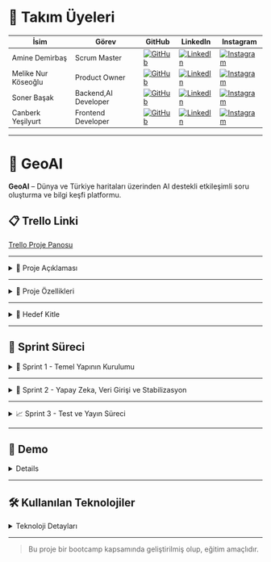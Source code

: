 # 👥 Takım Üyeleri

| İsim | Görev | GitHub | LinkedIn | Instagram |
|------|-------|--------|----------|-----------|
| Amine Demirbaş | Scrum Master | [![GitHub](https://img.shields.io/badge/GitHub-181717?style=for-the-badge&logo=github&logoColor=white)]((https://github.com/aminelisa)) | [![LinkedIn](https://img.shields.io/badge/LinkedIn-0077B5?style=for-the-badge&logo=linkedin&logoColor=white)](https://www.linkedin.com/in/aminedemirbas/) | [![Instagram](https://img.shields.io/badge/Instagram-E4405F?style=for-the-badge&logo=instagram&logoColor=white)](https://instagram.com/a_minelisa)
| Melike Nur Köseoğlu | Product Owner | [![GitHub](https://img.shields.io/badge/GitHub-181717?style=for-the-badge&logo=github&logoColor=white)](https://github.com/MelikeNurKoseoglu) | [![LinkedIn](https://img.shields.io/badge/LinkedIn-0077B5?style=for-the-badge&logo=linkedin&logoColor=white)]([https://linkedin.com/in/kullaniciadi](https://www.linkedin.com/in/melike-nur-k%C3%B6seo%C4%9Flu-2aaa27209?lipi=urn%3Ali%3Apage%3Ad_flagship3_profile_view_base_contact_details%3Bj1L3OI8BQmavp2t5YZaLrw%3D%3D)) | [![Instagram](https://img.shields.io/badge/Instagram-E4405F?style=for-the-badge&logo=instagram&logoColor=white)](https://instagram.com/melikenurkoseoglu)
| Soner Başak | Backend,AI Developer | [![GitHub](https://img.shields.io/badge/GitHub-181717?style=for-the-badge&logo=github&logoColor=white)](https://github.com/sonerbasak/) | [![LinkedIn](https://img.shields.io/badge/LinkedIn-0077B5?style=for-the-badge&logo=linkedin&logoColor=white)](https://www.linkedin.com/in/sonerbasak/) | [![Instagram](https://img.shields.io/badge/Instagram-E4405F?style=for-the-badge&logo=instagram&logoColor=white)](https://www.instagram.com/sonerbasaak/)
| Canberk Yeşilyurt| Frontend Developer | [![GitHub](https://img.shields.io/badge/GitHub-181717?style=for-the-badge&logo=github&logoColor=white)](https://github.com/kullaniciadi) | [![LinkedIn](https://img.shields.io/badge/LinkedIn-0077B5?style=for-the-badge&logo=linkedin&logoColor=white)](https://linkedin.com/in/canberk-y-6324b8190) | [![Instagram](https://img.shields.io/badge/Instagram-E4405F?style=for-the-badge&logo=instagram&logoColor=white)](https://instagram.com/janberkrusso)

---

# 📌 GeoAI

**GeoAI** – Dünya ve Türkiye haritaları üzerinden AI destekli etkileşimli soru oluşturma ve bilgi keşfi platformu.

## 📋 Trello Linki

[Trello Proje Panosu](https://trello.com/b/L1upbyvZ/group30-bootcamp)

---

<details>
  <summary>📄 Proje Açıklaması</summary>

GeoAI, kullanıcıların hem Türkiye hem de dünya haritası üzerinde bölgeler, ülkeler veya iller seçerek, seçilen coğrafi alan ile ilgili yapay zeka destekli sorular oluşturmasını ve cevaplarını girmesini sağlayan etkileşimli bir web uygulamasıdır. Proje, harita tabanlı veri görselleştirme ve yapay zeka entegrasyonuyla bilgi keşfini kolaylaştırmayı amaçlamaktadır.
</details>

---

<details>
  <summary>🌟 Proje Özellikleri</summary>

- Türkiye ve dünya haritasının interaktif gösterimi  
- İller, ülkeler veya bölgeler hakkında detaylı bilgi sunumu  
- Yapay zeka destekli soru oluşturma ve cevaplama paneli  
- Kullanıcıların verdiği cevapların analizi 
- Swiper ile zengin görsel ve metin slaytları  
- Responsive ve kullanıcı dostu arayüz tasarımı  

 

</details>

---

<details>
  <summary>🎯 Hedef Kitle</summary>

- Coğrafya, tarih ve kültür meraklıları  
- Eğitim alanındaki öğretmenler ve öğrenciler  
- Yapay zeka ve harita teknolojilerine ilgi duyan geliştiriciler  
- Genel kullanıcılar, bilgi keşfi ve öğrenmeye açık herkes  


</details>

---

<h2>🚀 Sprint Süreci</h2>

<details>
  <summary>🏃 Sprint 1 - Temel Yapının Kurulumu</summary>


  <details>
    <summary>🎯 Sprint 1 Notları</summary>
    Sprint süreci boyunca ekip uyumlu bir şekilde çalışmış, görev dağılımı ve iletişim verimli bir şekilde yürütülmüştür. Sprint başında yapılan planlama toplantısında proje hedefleri netleştirilmiş, kullanıcı hikayeleri oluşturularak geliştirilecek özellikler belirlenmiştir. Arayüz tasarımları kullanıcı senaryolarına uygun şekilde planlanmış ve uygulamaya geçirilmiştir. Harita entegrasyonu başarıyla gerçekleştirilmiş, seçilebilir şehirler için bilgi kutucukları oluşturulmuştur.
  </details>

  <details>
    <summary>🎯 Sprint 1 Hedefleri</summary>
    <ul>
      <li>Türkiye ve dünya haritalarının temel görselleştirmesini oluşturmak</li>
      <li>Harita üzerinde şehir/bölge tıklanabilirliğini sağlamak</li>
      <li>Belirli şehirler için bilgi veri girişlerini gerçekleştirmek</li>
      <li>Basit ve işlevsel bir kullanıcı arayüzü oluşturmak</li>
    </ul>
  </details>
  
  <details>
    <summary>🎯 Tahmin Edilen Tamamlanacak Puan</summary>
    <ul>
      <li>Sprint 1 için belirlenen hedef puan: <strong>100 puan</strong></li>
      <li>Gerçekleşen puan: <strong>90 puan</strong></li>
      <li>Tamamlanma oranı: <strong>%90</strong></li>
    </ul>
  </details>
  
  <details>
    <summary>🎯 Tahmin Mantığı</summary>
    <p>
      Proje süresince toplam 3 sprint planlanmış ve her sprint için değerlendirme <strong>100 puan üzerinden</strong> yapılacak şekilde yapılandırılmıştır.<br>
      Görevler zorluk ve tahmini eforlarına göre puanlanmış, sprint sonunda bu görevlerin tamamlanma durumu puan bazlı olarak ölçülmüştür.<br>
      Sprint 1, hedeflenen 100 puanın <strong>%90’ına</strong> ulaşılarak yüksek başarı oranıyla tamamlanmıştır.
    </p>
  </details>

  <details>
    <summary>🎯 Daily Scrum</summary>
    <p>Günlük toplantılarımızdan örnek ekran görüntüleri:</p>
    <img src="images/görsel1.jpg" alt="Daily Scrum Görseli 1" width="600" style="margin-bottom: 10px;" />
    <img src="images/görsel2.jpg" alt="Daily Scrum Görseli 2" width="600" />
  </details>

  <details>
  <summary>🎯 Sprint Board Updates</summary>
  <p>Sprint board'dan iki örnek ekran görüntüsü:</p>
  <img src="images/görsel3.jpg" alt="Sprint Board Görüntüsü 1" width="600" style="margin-bottom: 10px;" />
  <img src="images/görsel4.jpg" alt="Sprint Board Görüntüsü 2" width="600" />
</details>

  <details>
    <summary>🎯 Ekran Görüntüleri</summary>
    <p>Projeye ait 4 farklı ekran görüntüsü:</p>
    <p>
      <img src="images/ekran1.png" alt="Ekran Görüntüsü 1" width="300" style="margin-right: 10px; margin-bottom: 10px;" />
      <img src="images/ekran2.png" alt="Ekran Görüntüsü 2" width="300" style="margin-right: 10px; margin-bottom: 10px;" />
    </p>
    <p>
      <img src="images/ekran3.png" alt="Ekran Görüntüsü 3" width="300" style="margin-right: 10px;" />
      <img src="images/ekran4.png" alt="Ekran Görüntüsü 4" width="300" />
    </p>
  </details>

  <details>
  <summary>🎯 Sprint Review</summary>
  <ul>
    <li>Leaflet.js kütüphanesi ile Türkiye ve Dünya haritası entegre edildi</li>
    <li>Harita üzerinde bazı şehirler (örneğin İstanbul, Ankara, İzmir) seçilebilir hale getirildi</li>
    <li>Bu şehirler için kısa bilgi kartları (nüfus, tarih, kültür, coğrafi konum) eklendi</li>
    <li>Şehir seçimi sonrası bilgi kutucuğu popup olarak kullanıcıya gösteriliyor</li>
  </ul>

  <hr />

  <p><strong>Sprint Dönemi:</strong> 24 Haziran – 6 Temmuz 2025<br>
  <strong>Proje:</strong> GeoAI</p>

  <p>👩‍💼 <strong>Amine Demirbaş – Scrum Master</strong></p>
  <ul>
    <li>Takım içi iletişim ve görev koordinasyonu</li>
    <li>Trello panosu takibi ve günlük toplantı organizasyonu</li>
    <li>Sprint Review & Retrospective dokümantasyonu</li>
  </ul>

  <p>👩‍💻 <strong>Melike Nur Köseoğlu – Product Owner</strong></p>
  <ul>
    <li>Leaflet.js ile harita görselleştirme</li>
    <li>Backlog yönetimi ve kullanıcı test senaryoları</li>
    <li>Tasarım yönlendirmeleri ve içerik planlama</li>
  </ul>

  <p>👨‍💻 <strong>Soner Başak – Backend, AI Developer</strong></p>
  <ul>
    <li>Şehir verileri için API ve JSON veri yapısı</li>
    <li>Backend test ortamı ve veri servisleri</li>
    <li>Gelecekteki veritabanı yapısı planlaması</li>
  </ul>

  <p>👨‍💻 <strong>Canberk – Frontend Developer</strong></p>
  <ul>
    <li>Şehir seçimi ve popup bilgi kutuları</li>
    <li>Responsive UI ve bilgi kartı komponentleri</li>
  </ul>
</details>


  <details>
  <summary>🎯 Sprint Retrospective</summary>
  <p>
    Sprint sonunda ekip bir araya gelerek süreçte nelerin iyi gittiğini, hangi konularda zorlanıldığını ve iyileştirme alanlarını değerlendirmiştir.
  </p>
  <ul>
    <li><strong>Başarılı Yönler:</strong> Ekip içi iletişim güçlüydü, görev dağılımı ve iş takibi etkiliydi.</li>
    <li><strong>Geliştirilmesi Gerekenler:</strong> Bazı teknik entegrasyonlarda zamanlama sorunları yaşandı, test süreçleri daha erken başlamalı.</li>
    <li><strong>İleriye Dönük Adımlar:</strong> Günlük toplantılar daha kısa ve odaklı yapılacak, dokümantasyon düzenli olarak güncellenecek.</li>
  </ul>
  <p>
    Genel olarak sprint, belirlenen hedeflere büyük oranda ulaşılarak tamamlanmıştır ve sonraki sprintlerde verimliliği artırmak için gerekli adımlar planlanmıştır.
  </p>
</details>


</details>


---

<details>
   <summary>🏃 Sprint 2 - Yapay Zeka, Veri Girişi ve Stabilizasyon</summary>


  <details>
    <summary>🎯 Sprint 2 Notları</summary>
    Sprint 2 süreci boyunca ekip koordinasyonu ve görev yönetimi önceki sprinteki gibi başarısını sürdürdü. Hem kullanıcı deneyimi hem de teknik altyapı açısından önemli geliştirmeler yapıldı. Yapay zekâ modülünün aktif hale getirilmesiyle birlikte proje büyük bir işlevsellik kazandı. Bellek ve sistemsel iyileştirmeler ile uygulamanın stabilitesi artırıldı.
  </details>

  <details>
    <summary>🎯 Sprint 2 Hedefleri</summary>
    <ul>
  <li>🌍 Dünya haritası entegrasyonu</li>
  <li>💻 Proje görünümünde ön yüz iyileştirmeleri</li>
  <li>🗂️ Tüm iller için bilgi ve resim veri girişleri</li>
  <li>🌐 Ülkeler için bilgi ve görsel içeriklerin eklenmesi</li>
  <li>🤖 Yapay zekâ modülünün projeye entegrasyonu</li>
  <li>🗃️ Klasör yapısının yeniden düzenlenmesi</li>
  <li>❓ Yapay zekâ ile soru üretme yapısının oluşturulması</li>
  <li>👁️ Kullanıcının soruları görmesi ve yanıtlaması</li>
  <li>✅❌ Doğru-yanlış hesaplama sisteminin oluşturulması</li>
  <li>🛠️ Hataların ve eksiklerin giderilmesi</li>
  <li>🚀 Yapay zekânın soru üretme algoritmasının iyileştirilmesi</li>
  <li>💾 Uygulama belleğinde yaşanan sıkıntıların çözülmesi</li>
</ul>
  </details>
  
  <details>
    <summary>🎯 Tahmin Mantığı</summary>
    <p>
     Sprint başında her görev karmaşıklık ve efor bazlı puanlanmış, her sprint için 100 puanlık çerçeve belirlenmiştir. Görevlerin tamamlanma durumu bu puanlara göre değerlendirilmiştir. Sprint 2, %100 başarı oranıyla tamamlanarak önemli bir ilerleme kaydetmiştir.
    </p>
  </details>
  
  <details>
    <summary>🎯 Tahmin Edilen Tamamlanacak Puan</summary>
    <ul>
      <li>Sprint 2 için belirlenen hedef puan: <strong>100 puan</strong></li>
      <li>Gerçekleşen puan: <strong>100 puan</strong></li>
      <li>Tamamlanma oranı: <strong>%100</strong></li>
    </ul>
  </details>

  <details>
    <summary>🎯 Daily Scrum</summary>
    <ul>
  <li>Her ekip üyesi, "Dün ne yaptım? Bugün ne yapacağım? Karşılaştığım engel var mı?" sorularına cevap vererek süreç şeffaf biçimde yönetilmiştir.</li>
  <li>Belirli günlerde yaşanan uygulama belleği sorunları hızlıca gündeme getirilip aynı gün çözüm süreci başlatılmıştır.</li>
  <li>Görevlerdeki ilerleme, takvimsel gecikmeler ve öncelik değişimleri anlık olarak yönetilmiştir.</li>
</ul>
    <p>Günlük toplantılarımızdan örnek ekran görüntüleri:</p>
    <img src="images/ss8.jpg" alt="Daily Scrum Görseli 1" width="600" style="margin-bottom: 10px;" />
   <img src="images/ss10.jpg" alt="Daily Scrum Görseli 2" width="600" />
  </details>

  <details>
  <summary>🎯 Sprint Board Updates</summary>
  <p>Sprint board'dan iki örnek ekran görüntüsü:</p>
  <img src="images/trello01.png" alt="Sprint Board Görüntüsü 1" width="600" style="margin-bottom: 10px;" />
  <img src="images/trello02.png" alt="Sprint Board Görüntüsü 2" width="600" />
  
 
</details>

  <details>
    <summary>🎯 Ekran Görüntüleri</summary>
    <p>Projeye ait 6 farklı ekran görüntüsü:</p>
    <p>
      <img src="images/ss1.jpg" alt="Ekran Görüntüsü 1" width="300" style="margin-right: 10px; margin-bottom: 10px;" />
      <img src="images/ss2.jpg" alt="Ekran Görüntüsü 2" width="300" style="margin-right: 10px; margin-bottom: 10px;" />
    </p>
    <p>
      <img src="images/ss3.jpg" alt="Ekran Görüntüsü 3" width="300" style="margin-right: 10px;" />
      <img src="images/ss4.jpg" alt="Ekran Görüntüsü 4" width="300" />
    </p>
    <p>
      <img src="images/ss5.jpg" alt="Ekran Görüntüsü 3" width="300" style="margin-right: 10px;" />
      <img src="images/ss6.jpg" alt="Ekran Görüntüsü 4" width="300" />
    </p>
  </details>

  <details>
  <summary>🎯 Sprint Review</summary>
 <ul>
  <li>Yapay zekâ modülü, beklenenden daha başarılı bir performans sergileyerek ekip ve paydaşlar tarafından takdir edildi.</li>
  <li>Dünya haritasının projeye entegre edilmesiyle, uygulamanın küresel düzeyde içerik sunma kapasitesi önemli ölçüde genişletildi.</li>
  <li>Hem geliştirme süreci hem de kullanıcı deneyimi açısından alınan geri bildirimler genel olarak oldukça olumluydu.</li>
  <li>Bazı şehirlerde eksik olan görsel veri içerikleri tespit edildi ve bu eksikliklerin giderilmesi Sprint 3'ün hedefleri arasına dahil edildi.</li>
</ul>
  <hr />

  <p><strong>Sprint Dönemi:</strong>  6 Temmuz – 20 Temmuz 2025<br>
  <strong>Proje:</strong> GeoAI</p>

<h3>👥 Ekip Görev Dağılımı – Sprint 2</h3>

<strong>👩‍💼 Amine Demirbaş – Scrum Master</strong>
<ul>
  <li>Takım içi iletişim ve görev koordinasyonunu sağladı.</li>
  <li>Trello panosunun takibi ve Daily Scrum toplantılarını organize etti.</li>
  <li>Sprint Review ve Retrospective süreçlerini dokümante etti.</li>
  <li>Projenin ilerleyen aşamaları için veritabanına eklemeler yaptı.</li>
</ul>

<strong>👩‍💻 Melike Nur Köseoğlu – Product Owner</strong>
<ul>
  <li>Leaflet.js kullanarak harita görselleştirmesinin yönlendirilmesini sağladı.</li>
  <li>Backlog yönetimi yaptı ve kullanıcı test senaryolarını oluşturdu.</li>
  <li>Tasarım sürecine rehberlik ederek içerik planlamasında aktif rol aldı.</li>
</ul>

<strong>👨‍💻 Soner Başak – Backend & AI Developer</strong>
<ul>
  <li>Şehir verileri için API ve JSON veri yapısını oluşturdu.</li>
  <li>Backend test ortamını kurarak veri servislerini yapılandırdı.</li>
  <li>Harita üzerinden şehir seçimi ve popup bilgi kutucuklarını geliştirdi.</li>
  <li>Responsive kullanıcı arayüzü ve bilgi kartı komponentlerini oluşturdu.</li>
</ul>

<strong>👨‍💻 Canberk – Frontend Developer</strong>
<li>Projenin ilerleyen aşamaları için veritabanı planlamasını yaptı.</li>
<ul>
  
</ul>


  <details>
  <summary>🎯 Sprint Retrospective</summary>
 <p>Takım içi değerlendirme toplantısında öne çıkan başlıklar şu şekildeydi:</p>

<strong>🌟 Neler iyi gitti?</strong>
<ul>
  <li>Ekip üyeleri arasındaki iletişim oldukça güçlüydü ve iş birliği yüksek motivasyonla sürdü.</li>
  <li>Yapay zekâ modülü planlanan zaman dilimi içerisinde başarıyla entegre edildi.</li>
  <li>Daily Scrum toplantıları düzenli olarak yapıldı ve karşılaşılan problemler hızlıca çözüme kavuşturuldu.</li>
</ul>

<strong>⚠️ Neler geliştirilmeli?</strong>
<ul>
  <li>Dosya ve kaynak yönetiminde daha etkin bir versiyon kontrol sistemine ihtiyaç duyuluyor.</li>
  <li>Kullanıcı arayüzü test süreçlerine daha erken aşamada başlanmalı.</li>
</ul>

<strong>🚀 Bir sonraki sprint için öneriler</strong>
<ul>
  <li>Harita üzerinde filtreleme ve arama fonksiyonlarının eklenmesi planlanmalı.</li>
  <li>Yapay zekâ tarafından üretilen içeriklerin kalite değerlendirmesi yapılmalı.</li>
  <li>Beta kullanıcılar üzerinden test süreçleri başlatılarak kullanıcı geri bildirimleri alınmalı.</li>
</ul>
</details>


</details>


</details>


---

<details>
  <summary>📈 Sprint 3 - Test ve Yayın Süreci</summary>

  
</details>

---

<h2>🎥 Demo</h2>

<details>

> Demo videosu: [YouTube Linki (varsa)](https://youtube.com/...)

Ekran görüntüleri:

| Ana Sayfa | Öneriler | Dünya Haritası |
|-----------|-----------|------------|
| ![](./screens/deneme.png) | ![](./screens/deneme.png) | ![](./screens/deneme.png) |

</details>

---

<h2>🛠️ Kullanılan Teknolojiler</h2>

<details>
  <summary>Teknoloji Detayları</summary>
  <ul>
    <li><strong>Frontend:</strong> HTML, CSS, JavaScript</li>
    <li><strong>Backend:</strong> FastAPI</li>
    <li><strong>Veri Tabanı:</strong> SQLite / Firebase</li>
    <li><strong>Yapay Zeka:</strong> GEMİNİ</li>
    <li><strong>Tasarım:</strong> Figma</li>
  </ul>
</details>


---

> Bu proje bir bootcamp kapsamında geliştirilmiş olup, eğitim amaçlıdır.
